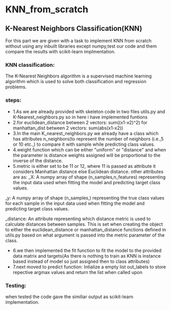 # KNN_from_scratch
## K-Nearest Neighbors Classification(KNN)
For this part we are given with a task to implement KNN from scratch without using any inbuilt libraries except numpy,test our code and them compare the results with scikit-learn implmentation.

### KNN classification: 
The K-Nearest Neighbors algorithm is a supervised machine learning algorithm which is used to solve both classification and regression problems.

### steps:
* 1.As we are already provided with skeleton code in two files utils.py and K-Nearest_neighbors.py so in here i have implemented funtions 
* 2.for euclidean_distance between 2 vectors: sum((x1-x2)^2)
  for manhattan_dist between 2 vectors: sum(abs(x1-x2))
* 3.In the main K_nearest_neighbors.py we already have a class which has attributes n_neighbors(to represent the number of neighbors (i.e.,5 or 10 etc.,) to compare it with sample while predicting class values.
* 4.weight function which can be either "uniform" or "distance" and when the parameter is distance weights assigned will be proportional to the inverse of the distance.
* 5.metric is either set to be 11 or 12, where 11 is passed as attribute it considers Manhattan distance else Euclidean distance.
other attributes are as:
 _X: A numpy array of shape (n_samples,n_features) representing the input data used when fitting the model and predicting target class values.

 _y: A numpy array of shape (n_samples,) representing the true class values for each sample in the input data used when fitting the model and predicting target class values.

 _distance: An attribute representing which distance metric is used to calculate distances between samples. This is set when creating the object to either the euclidean_distance or manhattan_distance functions defined in utils.py based on what argument is passed into the metric parameter of the class.

* 6.we then implemented the fit function to fit the model to the provided data matrix and targets(As there is nothing to train as KNN is instance based instead of model so just assigned then to class attributes)
* 7.next moved to predict function: 
Intialize a empty list out_labels to store repective argmax values and return the list when called upon

### Testing:
when tested the code gave the similiar output as scikit-learn implementation.
